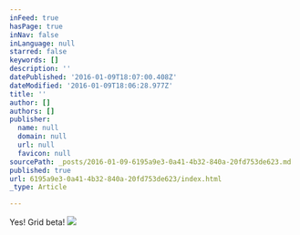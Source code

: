 ```yaml
---
inFeed: true
hasPage: true
inNav: false
inLanguage: null
starred: false
keywords: []
description: ''
datePublished: '2016-01-09T18:07:00.408Z'
dateModified: '2016-01-09T18:06:28.977Z'
title: ''
author: []
authors: []
publisher:
  name: null
  domain: null
  url: null
  favicon: null
sourcePath: _posts/2016-01-09-6195a9e3-0a41-4b32-840a-20fd753de623.md
published: true
url: 6195a9e3-0a41-4b32-840a-20fd753de623/index.html
_type: Article

---
```

Yes! Grid beta!
![](https://the-grid-user-content.s3-us-west-2.amazonaws.com/b6dcafd6-4f9e-4a21-893e-5ec6c1d69b7e.jpg)